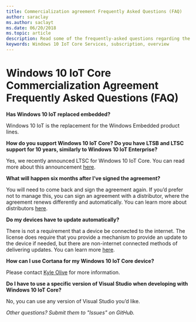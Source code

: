 ```yaml
---
title: Commercialization agreement Frequently Asked Questions (FAQ)
author: saraclay
ms.author: saclayt
ms.date: 06/20/2018
ms.topic: article
description: Read some of the frequently-asked questions regarding the Windows 10 IoT Core Commercialization agreement. 
keywords: Windows 10 IoT Core Services, subscription, overview
---
```


# Windows 10 IoT Core Commercialization Agreement Frequently Asked Questions (FAQ)

**Has Windows 10 IoT replaced embedded?**

Windows 10 IoT is the replacement for the Windows Embedded product lines. 

**How do you support Windows 10 IoT Core? Do you have LTSB and LTSC support for 10 years, similarly to Windows 10 IoT Enterprise?**

Yes, we recently announced LTSC for Windows 10 IoT Core. You can read more about this announcement [here](https://blogs.windows.com/business/2018/02/27/microsoft-doubles-down-on-windows-10-iot-with-added-support/#MmJYmvwyK7y8YADs.97).

**What will happen six months after I’ve signed the agreement?**

You will need to come back and sign the agreement again. If you’d prefer not to manage this, you can sign an agreement with a distributor, where the agreement renews differently and automatically. You can learn more about distributors [here](http://wincom.blob.core.windows.net/documents/Windows_IoT_Distributor_Information.pdf).

**Do my devices have to update automatically?**

There is not a requirement that a device be connected to the internet. The license does require that you provide a mechanism to provide an update to the device if needed, but there are non-internet connected methods of delivering updates. You can learn more [here](https://docs.microsoft.com/en-us/windows-hardware/service/iot/managing-iot-device-update).

**How can I use Cortana for my Windows 10 IoT Core device?**

Please contact [Kyle Olive](mailto:kyol@microsoft.com) for more information.

**Do I have to use a specific version of Visual Studio when developing with Windows 10 IoT Core?**

No, you can use any version of Visual Studio you’d like. 

_Other questions? Submit them to "Issues" on GitHub._




